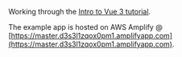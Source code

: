 Working through the [Intro to Vue 3 tutorial](https://www.vuemastery.com/courses/intro-to-vue-3).

The example app is hosted on AWS Amplify @ [https://master.d3s3l1zqox0pm1.amplifyapp.com](https://master.d3s3l1zqox0pm1.amplifyapp.com).
